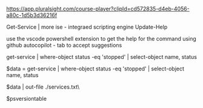 https://app.pluralsight.com/course-player?clipId=cd572835-d4eb-4056-a80c-1d5b3d36216f


Get-Service | more
ise - integraed scripting engine 
Update-Help

use the vscode powershell extension to get the help for the command
using github autocopilot - tab to accept suggestions

get-service |
where-object status -eq 'stopped' |
select-object name, status 

$data = get-service | where-object status -eq 'stopped' | select-object name, status

$data | out-file ./services.txt\

$psversiontable 

